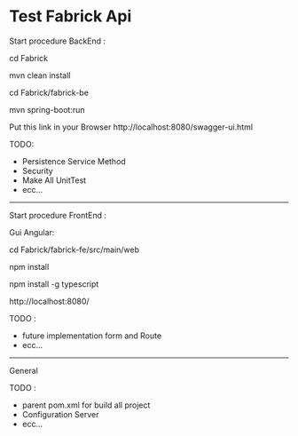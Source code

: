 # Test Fabrick Api

Start procedure BackEnd :

cd Fabrick

mvn clean install

cd Fabrick/fabrick-be

mvn spring-boot:run


Put this link in your Browser
http://localhost:8080/swagger-ui.html

TODO:

- Persistence Service Method
- Security
- Make All UnitTest
- ecc...
---------------------------------------

Start procedure FrontEnd :

Gui Angular:

cd Fabrick/fabrick-fe/src/main/web

npm install

npm install -g typescript

http://localhost:8080/

TODO :

- future implementation form and Route
- ecc...

----------------------------------
General

TODO :

- parent pom.xml for build all project 
- Configuration Server
- ecc...
